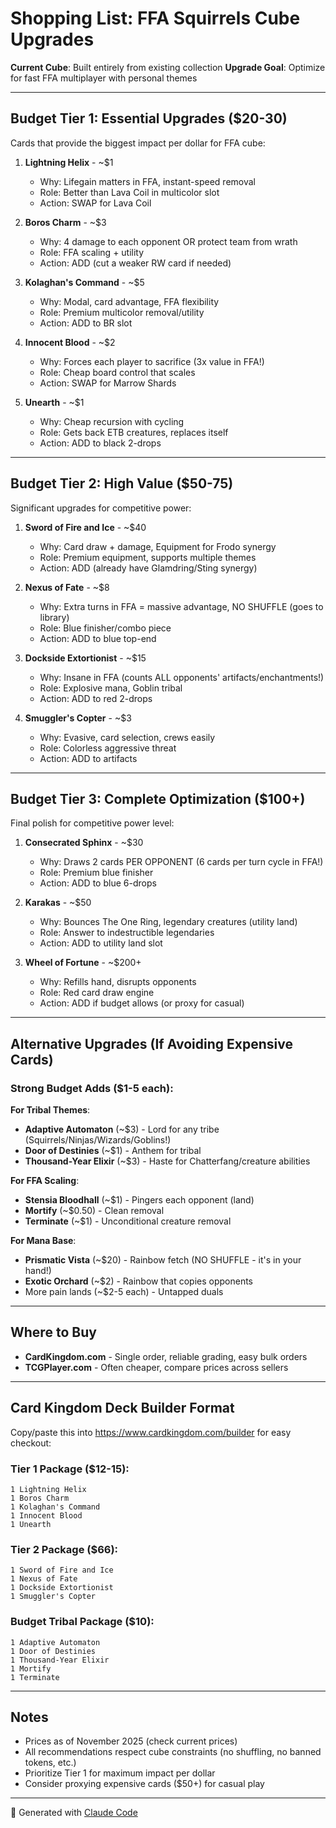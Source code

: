 # Shopping List: FFA Squirrels Cube Upgrades

**Current Cube**: Built entirely from existing collection
**Upgrade Goal**: Optimize for fast FFA multiplayer with personal themes

---

## Budget Tier 1: Essential Upgrades ($20-30)

Cards that provide the biggest impact per dollar for FFA cube:

1. **Lightning Helix** - ~$1
   - Why: Lifegain matters in FFA, instant-speed removal
   - Role: Better than Lava Coil in multicolor slot
   - Action: SWAP for Lava Coil

2. **Boros Charm** - ~$3
   - Why: 4 damage to each opponent OR protect team from wrath
   - Role: FFA scaling + utility
   - Action: ADD (cut a weaker RW card if needed)

3. **Kolaghan's Command** - ~$5
   - Why: Modal, card advantage, FFA flexibility
   - Role: Premium multicolor removal/utility
   - Action: ADD to BR slot

4. **Innocent Blood** - ~$2
   - Why: Forces each player to sacrifice (3x value in FFA!)
   - Role: Cheap board control that scales
   - Action: SWAP for Marrow Shards

5. **Unearth** - ~$1
   - Why: Cheap recursion with cycling
   - Role: Gets back ETB creatures, replaces itself
   - Action: ADD to black 2-drops

---

## Budget Tier 2: High Value ($50-75)

Significant upgrades for competitive power:

1. **Sword of Fire and Ice** - ~$40
   - Why: Card draw + damage, Equipment for Frodo synergy
   - Role: Premium equipment, supports multiple themes
   - Action: ADD (already have Glamdring/Sting synergy)

2. **Nexus of Fate** - ~$8
   - Why: Extra turns in FFA = massive advantage, NO SHUFFLE (goes to library)
   - Role: Blue finisher/combo piece
   - Action: ADD to blue top-end

3. **Dockside Extortionist** - ~$15
   - Why: Insane in FFA (counts ALL opponents' artifacts/enchantments!)
   - Role: Explosive mana, Goblin tribal
   - Action: ADD to red 2-drops

4. **Smuggler's Copter** - ~$3
   - Why: Evasive, card selection, crews easily
   - Role: Colorless aggressive threat
   - Action: ADD to artifacts

---

## Budget Tier 3: Complete Optimization ($100+)

Final polish for competitive power level:

1. **Consecrated Sphinx** - ~$30
   - Why: Draws 2 cards PER OPPONENT (6 cards per turn cycle in FFA!)
   - Role: Premium blue finisher
   - Action: ADD to blue 6-drops

2. **Karakas** - ~$50
   - Why: Bounces The One Ring, legendary creatures (utility land)
   - Role: Answer to indestructible legendaries
   - Action: ADD to utility land slot

3. **Wheel of Fortune** - ~$200+
   - Why: Refills hand, disrupts opponents
   - Role: Red card draw engine
   - Action: ADD if budget allows (or proxy for casual)

---

## Alternative Upgrades (If Avoiding Expensive Cards)

### Strong Budget Adds ($1-5 each):

**For Tribal Themes**:
- **Adaptive Automaton** (~$3) - Lord for any tribe (Squirrels/Ninjas/Wizards/Goblins!)
- **Door of Destinies** (~$1) - Anthem for tribal
- **Thousand-Year Elixir** (~$3) - Haste for Chatterfang/creature abilities

**For FFA Scaling**:
- **Stensia Bloodhall** (~$1) - Pingers each opponent (land)
- **Mortify** (~$0.50) - Clean removal
- **Terminate** (~$1) - Unconditional creature removal

**For Mana Base**:
- **Prismatic Vista** (~$20) - Rainbow fetch (NO SHUFFLE - it's in your hand!)
- **Exotic Orchard** (~$2) - Rainbow that copies opponents
- More pain lands (~$2-5 each) - Untapped duals

---

## Where to Buy

- **CardKingdom.com** - Single order, reliable grading, easy bulk orders
- **TCGPlayer.com** - Often cheaper, compare prices across sellers

---

## Card Kingdom Deck Builder Format

Copy/paste this into https://www.cardkingdom.com/builder for easy checkout:

### Tier 1 Package ($12-15):
```
1 Lightning Helix
1 Boros Charm
1 Kolaghan's Command
1 Innocent Blood
1 Unearth
```

### Tier 2 Package ($66):
```
1 Sword of Fire and Ice
1 Nexus of Fate
1 Dockside Extortionist
1 Smuggler's Copter
```

### Budget Tribal Package ($10):
```
1 Adaptive Automaton
1 Door of Destinies
1 Thousand-Year Elixir
1 Mortify
1 Terminate
```

---

## Notes

- Prices as of November 2025 (check current prices)
- All recommendations respect cube constraints (no shuffling, no banned tokens, etc.)
- Prioritize Tier 1 for maximum impact per dollar
- Consider proxying expensive cards ($50+) for casual play

---

🤖 Generated with [Claude Code](https://claude.com/claude-code)
